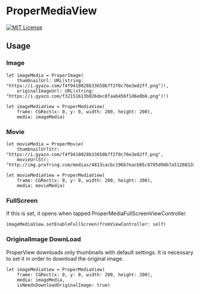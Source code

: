 # ProperMediaView

[![MIT License](http://img.shields.io/badge/license-MIT-blue.svg?style=flat)](LICENSE)

## Usage
### Image
```
let imageMedia = ProperImage(
	thumbnailUrl: URL(string: "https://i.gyazo.com/f4f9410028b33650b7f2f0c76e3e82ff.png")!,
	originalImageUrl: URL(string: "https://i.gyazo.com/f32151613b826dec8faab456f1d6e8b6.png")!)

let imageMediaView = ProperMediaView(
	frame: CGRect(x: 0, y: 0, width: 200, height: 200), 
	media: imageMedia)
```

### Movie
```
let movieMedia = ProperMovie(
	thumbnailUrlStr: "https://i.gyazo.com/f4f9410028b33650b7f2f0c76e3e82ff.png",
	movieUrlStr: "http://img.profring.com/medias/4813cacbc19667eacb05c8705d9db7a5120832mnKcTmYOH8XiszVsaTMuohH8ovnCXSsH.mp4")

let movieMediaView = ProperMediaView(
	frame: CGRect(x: 0, y: 0, width: 200, height: 200),
	media: movieMedia)
```

### FullScreen
If this is set, it opens when tapped ProperMediaFullScreenViewController.
```
imageMediaView.setEnableFullScreen(fromViewController: self)
```

### OriginalImage DownLoad
ProperView downloads only thumbnails with default settings.
It is necessary to set it in order to download the original image.
```
let imageMediaView = ProperMediaView(
	frame: CGRect(x: 0, y: 0, width: 200, height: 200),
	media: imageMedia,
	isNeedsDownloadOriginalImage: true)
```

